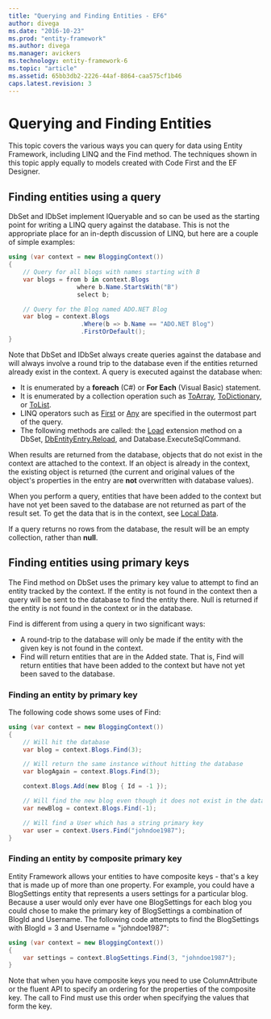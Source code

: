 ```yaml
---
title: "Querying and Finding Entities - EF6"
author: divega
ms.date: "2016-10-23"
ms.prod: "entity-framework"
ms.author: divega
ms.manager: avickers
ms.technology: entity-framework-6
ms.topic: "article"
ms.assetid: 65bb3db2-2226-44af-8864-caa575cf1b46
caps.latest.revision: 3
---
```

# Querying and Finding Entities
This topic covers the various ways you can query for data using Entity Framework, including LINQ and the Find method. The techniques shown in this topic apply equally to models created with Code First and the EF Designer.  

## Finding entities using a query  

DbSet and IDbSet implement IQueryable and so can be used as the starting point for writing a LINQ query against the database. This is not the appropriate place for an in-depth discussion of LINQ, but here are a couple of simple examples:  

``` csharp
using (var context = new BloggingContext())
{
    // Query for all blogs with names starting with B
    var blogs = from b in context.Blogs
                   where b.Name.StartsWith("B")
                   select b;

    // Query for the Blog named ADO.NET Blog
    var blog = context.Blogs
                    .Where(b => b.Name == "ADO.NET Blog")
                    .FirstOrDefault();
}
```  

Note that DbSet and IDbSet always create queries against the database and will always involve a round trip to the database even if the entities returned already exist in the context. A query is executed against the database when:  

- It is enumerated by a **foreach** (C#) or **For Each** (Visual Basic) statement.  
- It is enumerated by a collection operation such as [ToArray](https://msdn.microsoft.com/library/bb298736), [ToDictionary](https://msdn.microsoft.com/library/system.linq.enumerable.todictionary), or [ToList](https://msdn.microsoft.com/library/bb342261).  
- LINQ operators such as [First](https://msdn.microsoft.com/library/bb291976) or [Any](https://msdn.microsoft.com/library/bb337697) are specified in the outermost part of the query.  
- The following methods are called: the [Load](https://msdn.microsoft.com/library/system.data.entity.dbextensions.load) extension method on a DbSet, [DbEntityEntry.Reload](https://msdn.microsoft.com/library/system.data.entity.infrastructure.dbentityentry.reload.aspx), and Database.ExecuteSqlCommand.  

When results are returned from the database, objects that do not exist in the context are attached to the context. If an object is already in the context, the existing object is returned (the current and original values of the object's properties in the entry are **not** overwritten with database values).  

When you perform a query, entities that have been added to the context but have not yet been saved to the database are not returned as part of the result set. To get the data that is in the context, see [Local Data](~/ef6/querying/local-data.md).  

If a query returns no rows from the database, the result will be an empty collection, rather than **null**.  

## Finding entities using primary keys  

The Find method on DbSet uses the primary key value to attempt to find an entity tracked by the context. If the entity is not found in the context then a query will be sent to the database to find the entity there. Null is returned if the entity is not found in the context or in the database.  

Find is different from using a query in two significant ways:  

- A round-trip to the database will only be made if the entity with the given key is not found in the context.  
- Find will return entities that are in the Added state. That is, Find will return entities that have been added to the context but have not yet been saved to the database.  
### Finding an entity by primary key  

The following code shows some uses of Find:  

``` csharp
using (var context = new BloggingContext())
{
    // Will hit the database
    var blog = context.Blogs.Find(3);

    // Will return the same instance without hitting the database
    var blogAgain = context.Blogs.Find(3);

    context.Blogs.Add(new Blog { Id = -1 });

    // Will find the new blog even though it does not exist in the database
    var newBlog = context.Blogs.Find(-1);

    // Will find a User which has a string primary key
    var user = context.Users.Find("johndoe1987");
}
```  

### Finding an entity by composite primary key  

Entity Framework allows your entities to have composite keys - that's a key that is made up of more than one property. For example, you could have a BlogSettings entity that represents a users settings for a particular blog. Because a user would only ever have one BlogSettings for each blog you could chose to make the primary key of BlogSettings a combination of BlogId and Username. The following code attempts to find the BlogSettings with BlogId = 3 and Username = "johndoe1987":  

``` csharp  
using (var context = new BloggingContext())
{
    var settings = context.BlogSettings.Find(3, "johndoe1987");
}
```  

Note that when you have composite keys you need to use ColumnAttribute or the fluent API to specify an ordering for the properties of the composite key. The call to Find must use this order when specifying the values that form the key.  
